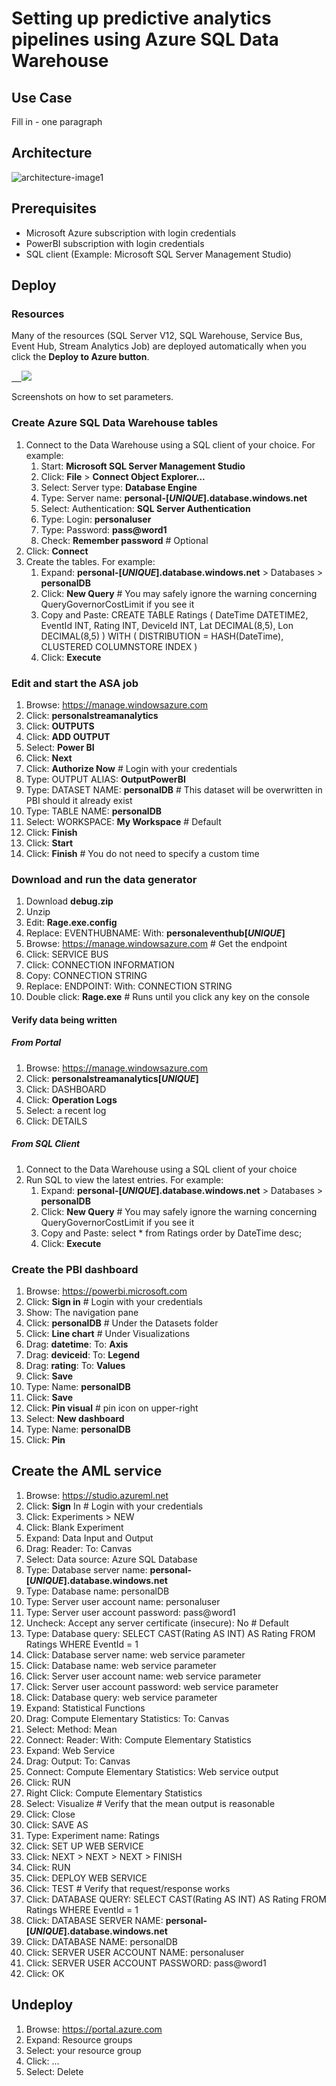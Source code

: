 <properties
	pageTitle="ADF Data Movement from IaaS AWS SQLServer to Azure Blob and SQLServer | Microsoft Azure"
	description="Describes the steps needed to copy data from an IaaS AWS/EC2 SQLServer to Azure Blob and SQLServer."
	keywords="adf, azure data factory"
	services="datafactory"
	documentationCenter=""
	authors="roalexan"
	manager="paulettm"
	editor=""/>

<tags
	ms.service="datafactory"
	ms.workload="data-services"
	ms.tgt_pltfrm="na"
	ms.devlang="na"
	ms.topic="article"
	ms.date="02/23/2016"
	ms.author="roalexan" />

# Setting up predictive analytics pipelines using Azure SQL Data Warehouse

## Use Case

Fill in  - one paragraph

## Architecture

![architecture-image1](./media/architecture.png)

## Prerequisites

- Microsoft Azure subscription with login credentials
- PowerBI subscription with login credentials
- SQL client (Example: Microsoft SQL Server Management Studio)

## Deploy

### Resources

Many of the resources (SQL Server V12, SQL Warehouse, Service Bus, Event Hub, Stream Analytics Job) are deployed automatically when you click the **Deploy to Azure button**.

<a href="https://portal.azure.com/#create/Microsoft.Template/uri/https%3A%2F%2Fraw.githubusercontent.com%2Froalexan%2FSolutionArchitects%2Fmaster%2Fazuredeploy.json" target="_blank">
    <img src="http://azuredeploy.net/deploybutton.png"/>
</a>

Screenshots on how to set parameters.

<!--
<a href="http://armviz.io/#/?load=https%3A%2F%2Fraw.githubusercontent.com%2Froalexan%2FSolutionArchitects%2Fmaster%2Fazuredeploy.json" target="_blank">
    <img src="http://armviz.io/visualizebutton.png"/>
</a>
-->

### Create Azure SQL Data Warehouse tables

1. Connect to the Data Warehouse using a SQL client of your choice. For example:
   1. Start: **Microsoft SQL Server Management Studio**
   1. Click: **File** > **Connect Object Explorer...**
   1. Select: Server type: **Database Engine**
   1. Type: Server name: **personal-[*UNIQUE*].database.windows.net**
   1. Select: Authentication: **SQL Server Authentication**
   1. Type: Login: **personaluser**
   1. Type: Password: **pass@word1**
   1. Check: **Remember password** # Optional
  1. Click: **Connect**
1. Create the tables. For example:
	 1. Expand: **personal-[*UNIQUE*].database.windows.net** > Databases > **personalDB**
	 1. Click: **New Query** # You may safely ignore the warning concerning QueryGovernorCostLimit if you see it
	 1. Copy and Paste:
            CREATE TABLE Ratings (
               DateTime DATETIME2,
               EventId INT,
               Rating INT,
               DeviceId INT,
               Lat DECIMAL(8,5),
               Lon DECIMAL(8,5)
            )
            WITH (
               DISTRIBUTION = HASH(DateTime),
               CLUSTERED COLUMNSTORE INDEX
		    )
     1. Click: **Execute**

### Edit and start the ASA job

1. Browse: https://manage.windowsazure.com
1. Click: **personalstreamanalytics<unique>**
1. Click: **OUTPUTS**
1. Click: **ADD OUTPUT**
1. Select: **Power BI**
1. Click: **Next**
1. Click: **Authorize Now** # Login with your credentials
1. Type: OUTPUT ALIAS: **OutputPowerBI**
1. Type: DATASET NAME: **personalDB** # This dataset will be overwritten in PBI should it already exist
1. Type: TABLE NAME: **personalDB**
1. Select: WORKSPACE: **My Workspace** # Default
1. Click: **Finish**
1. Click: **Start**
1. Click: **Finish** # You do not need to specify a custom time

### Download and run the data generator

1. Download **debug.zip**
1. Unzip
1. Edit: **Rage.exe.config**
1. Replace: EVENTHUBNAME: With: **personaleventhub[*UNIQUE*]**
1. Browse: https://manage.windowsazure.com # Get the endpoint
1. Click: SERVICE BUS
1. Click: CONNECTION INFORMATION
1. Copy: CONNECTION STRING
1. Replace: ENDPOINT: With: CONNECTION STRING
1. Double click: **Rage.exe** # Runs until you click any key on the console

#### Verify data being written

##### From Portal

1. Browse: https://manage.windowsazure.com
1. Click: **personalstreamanalytics[*UNIQUE*]**
1. Click: DASHBOARD
1. Click: **Operation Logs**
1. Select: a recent log
1. Click: DETAILS

##### From SQL Client

1. Connect to the Data Warehouse using a SQL client of your choice
1. Run SQL to view the latest entries. For example:
   1. Expand: **personal-[*UNIQUE*].database.windows.net** > Databases > **personalDB**
   1. Click: **New Query** # You may safely ignore the warning concerning QueryGovernorCostLimit if you see it
   1. Copy and Paste:
	      select * from Ratings order by DateTime desc;
   1. Click: **Execute**

### Create the PBI dashboard

1. Browse: https://powerbi.microsoft.com
1. Click: **Sign in** # Login with your credentials
1. Show: The navigation pane
1. Click: **personalDB** # Under the Datasets folder
1. Click: **Line chart** # Under Visualizations
1. Drag: **datetime**: To: **Axis**
1. Drag: **deviceid**: To: **Legend**
1. Drag: **rating**: To: **Values**
1. Click: **Save**
1. Type: Name: **personalDB**
1. Click: **Save**
1. Click: **Pin visual** # pin icon on upper-right
1. Select: **New dashboard**
1. Type: Name: **personalDB**
1. Click: **Pin**

## Create the AML service

1. Browse: https://studio.azureml.net
1. Click: **Sign** In # Login with your credentials
1. Click: Experiments > NEW
1. Click: Blank Experiment
1. Expand: Data Input and Output
1. Drag: Reader: To: Canvas
1. Select: Data source: Azure SQL Database
1. Type: Database server name: **personal-[*UNIQUE*].database.windows.net**
1. Type: Database name: personalDB
1. Type: Server user account name: personaluser
1. Type: Server user account password: pass@word1
1. Uncheck: Accept any server certificate (insecure): No # Default
1. Type: Database query:
       SELECT
       CAST(Rating AS INT) AS Rating
       FROM Ratings
       WHERE EventId = 1
1. Click: Database server name: web service parameter
1. Click: Database name: web service parameter
1. Click: Server user account name: web service parameter
1. Click: Server user account password: web service parameter
1. Click: Database query: web service parameter
1. Expand: Statistical Functions
1. Drag: Compute Elementary Statistics: To: Canvas
1. Select: Method: Mean
1. Connect: Reader: With: Compute Elementary Statistics
1. Expand: Web Service
1. Drag: Output: To: Canvas
1. Connect: Compute Elementary Statistics: Web service output
1. Click: RUN
1. Right Click: Compute Elementary Statistics
1. Select: Visualize # Verify that the mean output is reasonable
1. Click: Close
1. Click: SAVE AS
1. Type: Experiment name: Ratings
1. Click: SET UP WEB SERVICE
1. Click: NEXT > NEXT > NEXT > FINISH
1. Click: RUN
1. Click: DEPLOY WEB SERVICE
1. Click: TEST # Verify that request/response works
1. Click: DATABASE QUERY:
       SELECT
       CAST(Rating AS INT) AS Rating
       FROM Ratings
       WHERE EventId = 1
1. Click: DATABASE SERVER NAME: **personal-[*UNIQUE*].database.windows.net**
1. Click: DATABASE NAME: personalDB
1. Click: SERVER USER ACCOUNT NAME: personaluser
1. Click: SERVER USER ACCOUNT PASSWORD: pass@word1
1. Click: OK

## Undeploy
1. Browse: https://portal.azure.com
1. Expand: Resource groups
1. Select: your resource group
1. Click: ...
1. Select: Delete
